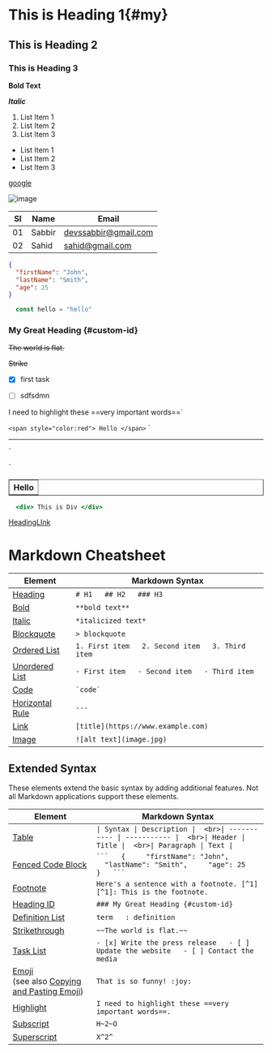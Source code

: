 # This is Heading 1{#my}

## This is Heading 2

### This is Heading 3

**Bold Text**

***Italic***

1. List Item 1
2. List Item 2
3. List Item 3    

- List Item 1
- List Item 2
- List Item 3

[google](http://google.com)

![image](https://buffer.com/cdn-cgi/image/w=1000,fit=contain,q=90,f=auto/library/content/images/size/w1200/2023/10/free-images.jpg)



| SI | Name | Email |
| ---- | ---- | ---- |
| 01 | Sabbir | devssabbir@gmail.com |
| 02 | Sahid | sahid@gmail.com |


```json
{  
  "firstName": "John",  
  "lastName": "Smith",  
  "age": 25  
}  
```

```javascript 
  const hello = "hello"
```



### My Great Heading {#custom-id}


~~The world is flat.~~

~~Strike~~


- [x] first task
- [ ] sdfsdmn


 I need to highlight these ==very important words==`




`
<span style="color:red"> Hello </span>
`
`
<hr> 

`

`
<table border="1"> 
      <tr> 
           <th> Hello </th>
      </tr>
</table>


```jsx
  <div> This is Div </div>
```


[HeadingLInk](#my)


# Markdown Cheatsheet 

|Element|Markdown Syntax|
|---|---|
|[Heading](https://www.markdownguide.org/basic-syntax/#headings)|`# H1   ## H2   ### H3`|
|[Bold](https://www.markdownguide.org/basic-syntax/#bold)|`**bold text**`|
|[Italic](https://www.markdownguide.org/basic-syntax/#italic)|`*italicized text*`|
|[Blockquote](https://www.markdownguide.org/basic-syntax/#blockquotes-1)|`> blockquote`|
|[Ordered List](https://www.markdownguide.org/basic-syntax/#ordered-lists)|`1. First item   2. Second item   3. Third item   `|
|[Unordered List](https://www.markdownguide.org/basic-syntax/#unordered-lists)|`- First item   - Second item   - Third item   `|
|[Code](https://www.markdownguide.org/basic-syntax/#code)|`` `code` ``|
|[Horizontal Rule](https://www.markdownguide.org/basic-syntax/#horizontal-rules)|`---`|
|[Link](https://www.markdownguide.org/basic-syntax/#links)|`[title](https://www.example.com)`|
|[Image](https://www.markdownguide.org/basic-syntax/#images-1)|`![alt text](image.jpg)`|

## Extended Syntax[](https://www.markdownguide.org/cheat-sheet/#extended-syntax)

These elements extend the basic syntax by adding additional features. Not all Markdown applications support these elements.

| Element | Markdown Syntax |
| ---- | ---- |
| [Table](https://www.markdownguide.org/extended-syntax/#tables) | `\| Syntax \| Description \|  <br>\| ----------- \| ----------- \|  <br>\| Header \| Title \|  <br>\| Paragraph \| Text \|` |
| [Fenced Code Block](https://www.markdownguide.org/extended-syntax/#fenced-code-blocks) | ` ```   {     "firstName": "John",     "lastName": "Smith",     "age": 25   }   ``` ` |
| [Footnote](https://www.markdownguide.org/extended-syntax/#footnotes) | `Here's a sentence with a footnote. [^1]      [^1]: This is the footnote.` |
| [Heading ID](https://www.markdownguide.org/extended-syntax/#heading-ids) | `### My Great Heading {#custom-id}` |
| [Definition List](https://www.markdownguide.org/extended-syntax/#definition-lists) | `term   : definition` |
| [Strikethrough](https://www.markdownguide.org/extended-syntax/#strikethrough) | `~~The world is flat.~~` |
| [Task List](https://www.markdownguide.org/extended-syntax/#task-lists) | `- [x] Write the press release   - [ ] Update the website   - [ ] Contact the media` |
| [Emoji](https://www.markdownguide.org/extended-syntax/#emoji)  <br>(see also [Copying and Pasting Emoji](https://www.markdownguide.org/extended-syntax/#copying-and-pasting-emoji)) | `That is so funny! :joy:` |
| [Highlight](https://www.markdownguide.org/extended-syntax/#highlight) | `I need to highlight these ==very important words==.` |
| [Subscript](https://www.markdownguide.org/extended-syntax/#subscript) | `H~2~O` |
| [Superscript](https://www.markdownguide.org/extended-syntax/#superscript) | `X^2^` |